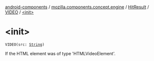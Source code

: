 [android-components](../../../index.md) / [mozilla.components.concept.engine](../../index.md) / [HitResult](../index.md) / [VIDEO](index.md) / [&lt;init&gt;](./-init-.md)

# &lt;init&gt;

`VIDEO(src: `[`String`](https://kotlinlang.org/api/latest/jvm/stdlib/kotlin/-string/index.html)`)`

If the HTML element was of type 'HTMLVideoElement'.

